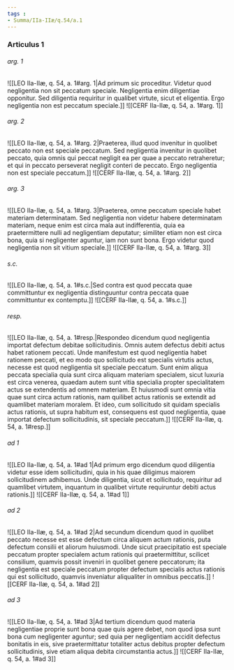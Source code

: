 ```yaml
---
tags : 
- Summa/IIa-IIæ/q.54/a.1
---
```


### Articulus 1

###### arg. 1
![[LEO IIa-IIæ, q. 54, a. 1#arg. 1|Ad primum sic proceditur. Videtur quod negligentia non sit peccatum speciale. Negligentia enim diligentiae opponitur. Sed diligentia requiritur in qualibet virtute, sicut et eligentia. Ergo negligentia non est peccatum speciale.]]
![[CERF IIa-IIæ, q. 54, a. 1#arg. 1]]

###### arg. 2
![[LEO IIa-IIæ, q. 54, a. 1#arg. 2|Praeterea, illud quod invenitur in quolibet peccato non est speciale peccatum. Sed negligentia invenitur in quolibet peccato, quia omnis qui peccat negligit ea per quae a peccato retraheretur; et qui in peccato perseverat negligit conteri de peccato. Ergo negligentia non est speciale peccatum.]]
![[CERF IIa-IIæ, q. 54, a. 1#arg. 2]]

###### arg. 3
![[LEO IIa-IIæ, q. 54, a. 1#arg. 3|Praeterea, omne peccatum speciale habet materiam determinatam. Sed negligentia non videtur habere determinatam materiam, neque enim est circa mala aut indifferentia, quia ea praetermittere nulli ad negligentiam deputatur; similiter etiam non est circa bona, quia si negligenter aguntur, iam non sunt bona. Ergo videtur quod negligentia non sit vitium speciale.]]
![[CERF IIa-IIæ, q. 54, a. 1#arg. 3]]

###### s.c.
![[LEO IIa-IIæ, q. 54, a. 1#s.c.|Sed contra est quod peccata quae committuntur ex negligentia distinguuntur contra peccata quae committuntur ex contemptu.]]
![[CERF IIa-IIæ, q. 54, a. 1#s.c.]]

###### resp.
![[LEO IIa-IIæ, q. 54, a. 1#resp.|Respondeo dicendum quod negligentia importat defectum debitae sollicitudinis. Omnis autem defectus debiti actus habet rationem peccati. Unde manifestum est quod negligentia habet rationem peccati, et eo modo quo sollicitudo est specialis virtutis actus, necesse est quod negligentia sit speciale peccatum. Sunt enim aliqua peccata specialia quia sunt circa aliquam materiam specialem, sicut luxuria est circa venerea, quaedam autem sunt vitia specialia propter specialitatem actus se extendentis ad omnem materiam. Et huiusmodi sunt omnia vitia quae sunt circa actum rationis, nam quilibet actus rationis se extendit ad quamlibet materiam moralem. Et ideo, cum sollicitudo sit quidam specialis actus rationis, ut supra habitum est, consequens est quod negligentia, quae importat defectum sollicitudinis, sit speciale peccatum.]]
![[CERF IIa-IIæ, q. 54, a. 1#resp.]]

###### ad 1
![[LEO IIa-IIæ, q. 54, a. 1#ad 1|Ad primum ergo dicendum quod diligentia videtur esse idem sollicitudini, quia in his quae diligimus maiorem sollicitudinem adhibemus. Unde diligentia, sicut et sollicitudo, requiritur ad quamlibet virtutem, inquantum in qualibet virtute requiruntur debiti actus rationis.]]
![[CERF IIa-IIæ, q. 54, a. 1#ad 1]]

###### ad 2
![[LEO IIa-IIæ, q. 54, a. 1#ad 2|Ad secundum dicendum quod in quolibet peccato necesse est esse defectum circa aliquem actum rationis, puta defectum consilii et aliorum huiusmodi. Unde sicut praecipitatio est speciale peccatum propter specialem actum rationis qui praetermittitur, scilicet consilium, quamvis possit inveniri in quolibet genere peccatorum; ita negligentia est speciale peccatum propter defectum specialis actus rationis qui est sollicitudo, quamvis inveniatur aliqualiter in omnibus peccatis.]]
![[CERF IIa-IIæ, q. 54, a. 1#ad 2]]

###### ad 3
![[LEO IIa-IIæ, q. 54, a. 1#ad 3|Ad tertium dicendum quod materia negligentiae proprie sunt bona quae quis agere debet, non quod ipsa sunt bona cum negligenter aguntur; sed quia per negligentiam accidit defectus bonitatis in eis, sive praetermittatur totaliter actus debitus propter defectum sollicitudinis, sive etiam aliqua debita circumstantia actus.]]
![[CERF IIa-IIæ, q. 54, a. 1#ad 3]]

